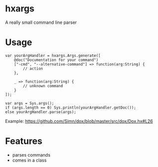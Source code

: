 hxargs
======

A really small command line parser

Usage
======

```
var yourArgHandler = hxargs.Args.generate([
	@doc("Documentation for your command")
	["-cmd", "--alternative-command"] => function(arg:String) {
		// action
	},

	_ => function(arg:String) {
		// unknown command
	}
]);

var args = Sys.args();
if (args.length == 0) Sys.println(yourArgHandler.getDoc());
else yourArgHandler.parse(args);
```

Example: https://github.com/Simn/dox/blob/master/src/dox/Dox.hx#L26

Features
=======

- parses commands
- comes in a class